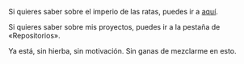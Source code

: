 Si quieres saber sobre el imperio de las ratas, puedes ir a [aquí](https://github.com/allnulled/el-imperio-de-las-ratas/blob/main/README.md).

Si quieres saber sobre mis proyectos, puedes ir a la pestaña de «Repositorios».

Ya está, sin hierba, sin motivación. Sin ganas de mezclarme en esto.